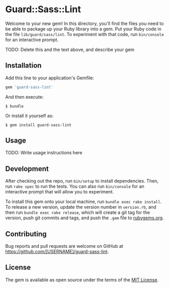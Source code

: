 # Guard::Sass::Lint

Welcome to your new gem! In this directory, you'll find the files you need to be able to package up your Ruby library into a gem. Put your Ruby code in the file `lib/guard/sass/lint`. To experiment with that code, run `bin/console` for an interactive prompt.

TODO: Delete this and the text above, and describe your gem

## Installation

Add this line to your application's Gemfile:

```ruby
gem 'guard-sass-lint'
```

And then execute:

    $ bundle

Or install it yourself as:

    $ gem install guard-sass-lint

## Usage

TODO: Write usage instructions here

## Development

After checking out the repo, run `bin/setup` to install dependencies. Then, run `rake spec` to run the tests. You can also run `bin/console` for an interactive prompt that will allow you to experiment.

To install this gem onto your local machine, run `bundle exec rake install`. To release a new version, update the version number in `version.rb`, and then run `bundle exec rake release`, which will create a git tag for the version, push git commits and tags, and push the `.gem` file to [rubygems.org](https://rubygems.org).

## Contributing

Bug reports and pull requests are welcome on GitHub at https://github.com/[USERNAME]/guard-sass-lint.


## License

The gem is available as open source under the terms of the [MIT License](http://opensource.org/licenses/MIT).

